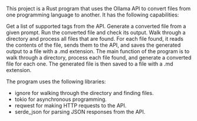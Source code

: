 This project is a Rust program that uses the Ollama API to convert files from one programming language to another. It has the following capabilities:

Get a list of supported tags from the API.
Generate a converted file from a given prompt.
Run the converted file and check its output.
Walk through a directory and process all files that are found.
For each file found, it reads the contents of the file, sends them to the API, and saves the generated output to a file with a .md extension.
The main function of the program is to walk through a directory, process each file found, and generate a converted file for each one. The generated file is then saved to a file with a .md extension.

The program uses the following libraries:

- ignore for walking through the directory and finding files.
- tokio for asynchronous programming.
- reqwest for making HTTP requests to the API.
- serde_json for parsing JSON responses from the API.
